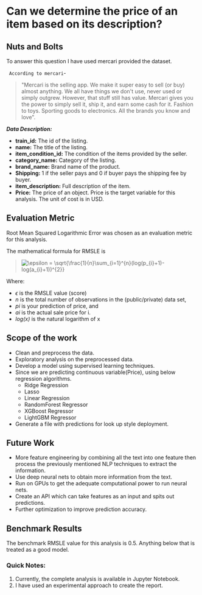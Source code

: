 # Can we determine the price of an item based on its description?

## Nuts and Bolts
To answer this question I have used mercari provided the dataset. <br>

` According to mercari`- 
 > "Mercari is the selling app. We make it super easy to sell (or buy) almost anything. We all have things we don't use, never used or simply outgrew. However, that stuff still has value. Mercari gives you the power to simply sell it, ship it, and earn some cash for it. Fashion to toys. Sporting goods to electronics. All the brands you know and love".<br>

***Data Description:***

- **train_id:** The id of the listing.
- **name:** The title of the listing. 
- **item_condition_id:** The condition of the items provided by the seller.
- **category_name:** Category of the listing.
- **brand_name:** Brand name of the product.
- **Shipping:** 1 if the seller pays and 0 if buyer pays the shipping fee by buyer.
- **item_description:** Full description of the item. 
- **Price:** The price of an object.  Price is the target variable for this analysis. The unit of cost is in USD. 


## Evaluation Metric
Root Mean Squared Logarithmic Error was chosen as an evaluation metric for this analysis.

The mathematical formula for RMSLE is

> <img src="https://latex.codecogs.com/png.latex?\bg_white&space;\epsilon&space;=&space;\sqrt{\frac{1}{n}\sum_{i=1}^{n}(log(p_{i}&plus;1)-log(a_{i}&plus;1))^{2}}" title="\epsilon = \sqrt{\frac{1}{n}\sum_{i=1}^{n}(log(p_{i}+1)-log(a_{i}+1))^{2}}" />

Where:
- *ϵ* is the RMSLE value (score)
- *n* is the total number of observations in the (public/private) data set,
- *pi* is your prediction of price, and
- *ai* is the actual sale price for i. 
- *log(x)* is the natural logarithm of x

## Scope of the work
* Clean and preprocess the data.
*  Exploratory analysis on the preprocessed data.
* Develop a model using supervised learning techniques.
* Since we are predicting continuous variable(Price), using below regression algorithms.
    - Ridge Regression
    - Lasso
    - Linear Regression
    - RandomForest Regressor
    - XGBoost Regressor
    - LightGBM Regressor
* Generate a file with predictions for look up style deployment.

## Future Work
* More feature engineering by combining all the text into one feature then process the previously mentioned NLP techniques to extract the information.
* Use deep neural nets to obtain more information from the text.
* Run on GPUs to get the adequate computational power to run neural nets.
* Create an API which can take features as an input and spits out predictions.
* Further optimization to improve prediction accuracy.



## Benchmark Results
The benchmark RMSLE value for this analysis is 0.5. Anything below that is treated as a good model.

### Quick Notes:
 1) Currently, the complete analysis is available in Jupyter Notebook.
 2) I have used an experimental approach to create the report.

